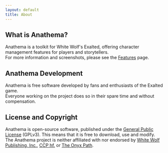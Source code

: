 ```yaml
---
layout: default
title: About
---
```

## What is Anathema?

Anathema is a toolkit for White Wolf's Exalted, offering character management features for players and storytellers.  
For more information and screenshots, please see the [Features](/features) page.

## Anathema Development

Anathema is free software developed by fans and enthusiasts of the Exalted game.  
Everyone working on the project does so in their spare time and without compensation.

## License and Copyright

Anathema is open-source software, published under the [General Public License](http://www.opensource.org/licenses/gpl-3.0.html) (GPLv3).
This means that it is free to download, use and modify.  
The Anathema project is neither affiliated with nor endorsed by [White Wolf Publishing, Inc.](http://www.white-wolf.com), [CCP hf.](http://www.ccpgames.com/) or [The Onyx Path](http://theonyxpath.com/).
